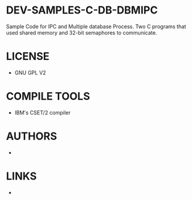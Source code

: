# DEV-SAMPLES-C-DB-DBMIPC
 Sample Code for IPC and Multiple database Process. Two C programs that used shared memory and 32-bit semaphores to communicate.

LICENSE
===============
* GNU GPL V2

COMPILE TOOLS
===============
*  IBM's CSET/2 compiler
 
AUTHORS
===============
* 

LINKS
===============
* 
